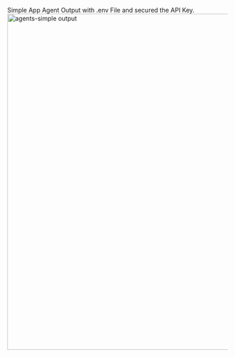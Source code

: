 Simple App Agent Output with .env File and secured the API Key.
<img width="1366" height="768" alt="agents-simple output" src="https://github.com/user-attachments/assets/ae2e6516-90e8-41bb-a96f-1a5c32f87b9b" />
